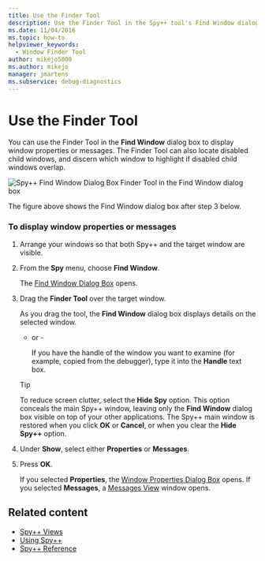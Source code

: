 ```yaml
---
title: Use the Finder Tool
description: Use the Finder Tool in the Spy++ tool's Find Window dialog box to display window properties or messages during a debugging session.
ms.date: 11/04/2016
ms.topic: how-to
helpviewer_keywords: 
  - Window Finder Tool
author: mikejo5000
ms.author: mikejo
manager: jmartens
ms.subservice: debug-diagnostics
---
```

# Use the Finder Tool

You can use the Finder Tool in the **Find Window** dialog box to display window properties or messages. The Finder Tool can also locate disabled child windows, and discern which window to highlight if disabled child windows overlap.

 ![Spy&#43;&#43; Find Window Dialog Box](../debugger/media/icon_spy--_find.png "Icon_Spy++_Find")
Finder Tool in the Find Window dialog box

 The figure above shows the Find Window dialog box after step 3 below.

### To display window properties or messages

1. Arrange your windows so that both Spy++ and the target window are visible.

2. From the **Spy** menu, choose **Find Window**.

    The [Find Window Dialog Box](../debugger/find-window-dialog-box.md) opens.

3. Drag the **Finder Tool** over the target window.

    As you drag the tool, the **Find Window** dialog box displays details on the selected window.

   - or -

     If you have the handle of the window you want to examine (for example, copied from the debugger), type it into the **Handle** text box.

   > [!TIP]
   > To reduce screen clutter, select the **Hide Spy** option. This option conceals the main Spy++ window, leaving only the **Find Window** dialog box visible on top of your other applications. The Spy++ main window is restored when you click **OK** or **Cancel**, or when you clear the **Hide Spy++** option.

4. Under **Show**, select either **Properties** or **Messages**.

5. Press **OK**.

    If you selected **Properties**, the [Window Properties Dialog Box](../debugger/window-properties-dialog-box.md) opens. If you selected **Messages**, a [Messages View](../debugger/messages-view.md) window opens.

## Related content
- [Spy++ Views](../debugger/spy-increment-views.md)
- [Using Spy++](../debugger/using-spy-increment.md)
- [Spy++ Reference](../debugger/spy-increment-reference.md)